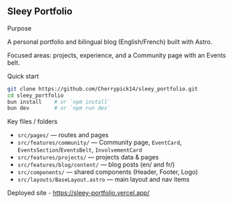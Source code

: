 ## Sleey Portfolio 

Purpose

A personal portfolio and bilingual blog (English/French) built with Astro. 

Focused areas: projects, experience, and a Community page with an Events belt.

Quick start

```bash
git clone https://github.com/Cherrypick14/sleey_portfolio.git
cd sleey_portfolio
bun install    # or `npm install`
bun dev        # or `npm run dev`
```

Key files / folders

- `src/pages/` — routes and pages
- `src/features/community/` — Community page, `EventCard`, `EventsSection`/`EventsBelt`, `InvolvementCard`
- `src/features/projects/` — projects data & pages
- `src/features/blog/content/` — blog posts (en/ and fr/)
- `src/components/` — shared components (Header, Footer, Logo)
- `src/layouts/BaseLayout.astro` — main layout and nav items


Deployed site - https://sleey-portfolio.vercel.app/


